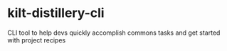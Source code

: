 # kilt-distillery-cli
CLI tool to help devs quickly accomplish commons tasks and get started with project recipes
